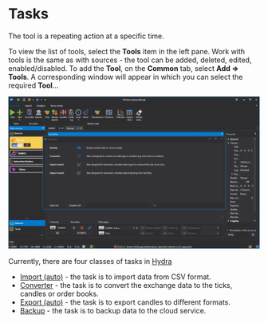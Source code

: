 # Tasks

The tool is a repeating action at a specific time.

To view the list of tools, select the **Tools** item in the left pane. Work with tools is the same as with sources \- the tool can be added, deleted, edited, enabled\/disabled. To add the **Tool**, on the **Common** tab, select **Add \=\> Tools**. A corresponding window will appear in which you can select the required **Tool**...

![hydra tasks](../../images/hydra_tasks.png)

Currently, there are four classes of tasks in [Hydra](../hydra.md)

- [Import (auto)](tasks/import_auto.md) \- the task is to import data from CSV format. 
- [Converter](tasks/converter.md) \- the task is to convert the exchange data to the ticks, candles or order books. 
- [Export (auto)](tasks/export_auto.md) \- the task is to export candles to different formats. 
- [Backup](misc/backup.md) \- the task is to backup data to the cloud service. 
